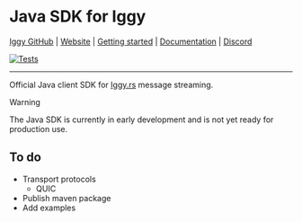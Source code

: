 # Java SDK for Iggy

[Iggy GitHub](https://github.com/iggy-rs/iggy) | [Website](https://iggy.rs) | [Getting started](https://docs.iggy.rs/introduction/getting-started/) | [Documentation](https://docs.iggy.rs) | [Discord](https://iggy.rs/discord)

[![Tests](https://github.com/iggy-rs/iggy-java-client/actions/workflows/tests.yml/badge.svg)](https://github.com/iggy-rs/iggy-java-client/actions/workflows/tests.yml)

---

Official Java client SDK for [Iggy.rs](https://iggy.rs) message streaming.

> [!WARNING]
> The Java SDK is currently in early development and is not yet ready for production use.

## To do

- Transport protocols
    - QUIC
- Publish maven package
- Add examples

